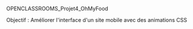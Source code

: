 OPENCLASSROOMS_Projet4_OhMyFood

Objectif : Améliorer l'interface d'un site mobile avec des animations CSS
